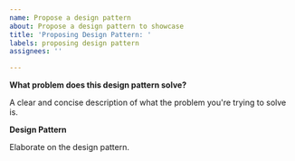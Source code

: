 ```yaml
---
name: Propose a design pattern
about: Propose a design pattern to showcase
title: 'Proposing Design Pattern: '
labels: proposing design pattern
assignees: ''

---
```


**What problem does this design pattern solve?**

A clear and concise description of what the problem you're trying to solve is.

**Design Pattern**

Elaborate on the design pattern.
